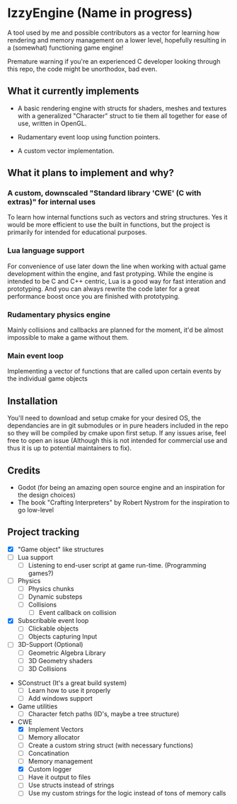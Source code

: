
# IzzyEngine (Name in progress)

A tool used by me and possible contributors as a vector for learning how rendering and memory management on a lower level, hopefully resulting in a (somewhat) functioning game engine!

Premature warning if you're an experienced C developer looking through this repo, the code might be unorthodox, bad even.

## What it currently implements

- A basic rendering engine with structs for shaders, meshes and textures with a generalized "Character" struct to tie them all together for ease of use, written in OpenGL.

- Rudamentary event loop using function pointers.

- A custom vector implementation.

## What it plans to implement and why?

### A custom, downscaled "Standard library 'CWE' (C with extras)" for internal uses

To learn how internal functions such as vectors and string structures. Yes it would be more efficient to use the built in functions, but the project is primarily for intended for educational purposes.

### Lua language support

For convenience of use later down the line when working with actual game development within the engine, and fast protyping. While the engine is intended to be C and C++ centric, Lua is a good way for fast interation and prototyping. And you can always rewrite the code later for a great performance boost once you are finished with prototyping.

### Rudamentary physics engine

Mainly collisions and callbacks are planned for the moment, it'd be almost impossible to make a game without them.

### Main event loop

Implementing a vector of functions that are called upon certain events by the individual game objects

## Installation

You'll need to download and setup cmake for your desired OS, the dependancies are in git submodules or in pure headers included in the repo so they will be compiled by cmake upon first setup. If any issues arise, feel free to open an issue (Although this is not intended for commercial use and thus it is up to potential maintainers to fix).

## Credits

- Godot (for being an amazing open source engine and an inspiration for the design choices)
- The book "Crafting Interpreters" by Robert Nystrom for the inspiration to go low-level

## Project tracking
- [x] "Game object" like structures
- [ ] Lua support
  - [ ] Listening to end-user script at game run-time. (Programming games?)
- [ ] Physics
  - [ ] Physics chunks
  - [ ] Dynamic substeps
  - [ ] Collisions
    - [ ] Event callback on collision
- [x] Subscribable event loop
  - [ ] Clickable objects
  - [ ] Objects capturing Input

- [ ] 3D-Support (Optional)
  - [ ] Geometric Algebra Library
  - [ ] 3D Geometry shaders
  - [ ] 3D Collisions
    
- SConstruct (It's a great build system)
  - [ ] Learn how to use it properly
  - [ ] Add windows support

- Game utilities 
  - [ ] Character fetch paths (ID's, maybe a tree structure)
- CWE 
  - [x] Implement Vectors
  - [ ]  Memory allocator
  - [ ]  Create a custom string struct (with necessary functions)
    - [ ] Concatination
    - [ ] Memory management
  - [x]  Custom logger
    - [ ] Have it output to files
    - [ ] Use structs instead of strings
    - [ ] Use my custom strings for the logic instead of tons of memory calls
